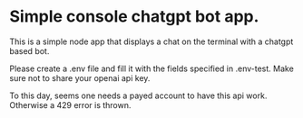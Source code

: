 # Simple console chatgpt bot app.

This is a simple node app that displays a chat on the terminal with a chatgpt based bot.

Please create a .env file and fill it with the fields specified in .env-test.
Make sure not to share your openai api key.

To this day, seems one needs a payed account to have this api work. Otherwise a 429 error is thrown.
